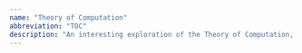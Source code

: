 ```yaml
---
name: "Theory of Computation"
abbreviation: "TOC"
description: "An interesting exploration of the Theory of Computation, the mathematical framework that underlies all computing systems."
---
```

